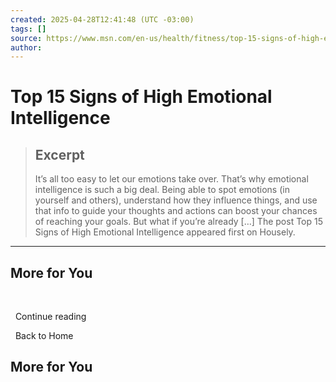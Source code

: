 ```yaml
---
created: 2025-04-28T12:41:48 (UTC -03:00)
tags: []
source: https://www.msn.com/en-us/health/fitness/top-15-signs-of-high-emotional-intelligence/ss-AA1vyTdo?ocid=winp2fptaskbar&cvid=db98dbe2e8c9469c92bb3e04ddb2390b&ei=11
author: 
---
```


# Top 15 Signs of High Emotional Intelligence

> ## Excerpt
> It’s all too easy to let our emotions take over. That’s why emotional intelligence is such a big deal. Being able to spot emotions (in yourself and others), understand how they influence things, and use that info to guide your thoughts and actions can boost your chances of reaching your goals. But what if you’re already […] The post Top 15 Signs of High Emotional Intelligence appeared first on Housely.

---
## More for You

  ![](data:image/png;base64,iVBORw0KGgoAAAANSUhEUgAAAAEAAAABCAQAAAC1HAwCAAAAC0lEQVR42mNkYAAAAAYAAjCB0C8AAAAASUVORK5CYII=)

  Continue reading

  Back to Home

## More for You

